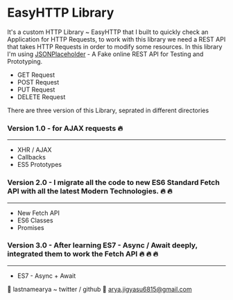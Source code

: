 # EasyHTTP Library
It's a custom HTTP Library ~ EasyHTTP that I built to quickly check an Application for HTTP Requests, to work with this library we need a REST API that takes HTTP Requests in 
order to modify some resources. In this library I'm using [JSONPlaceholder](https://jsonplaceholder.typicode.com/) - A Fake online REST API for Testing and Prototyping. 
- GET Request
- POST Request
- PUT Request
- DELETE Request

There are three version of this Library, seprated in different directories

### Version 1.0 - for AJAX requests  :fire:
- - - - 
- XHR / AJAX
- Callbacks
- ES5 Prototypes


### Version 2.0 - I migrate all the code to new ES6 Standard Fetch API with all the latest Modern Technologies.  :fire:  :fire:
- - - - 
- New Fetch API
- ES6 Classes
- Promises

### Version 3.0 - After learning ES7 - Async / Await deeply, integrated them to work the Fetch API  :fire:  :fire:  :fire:
- - - - 
- ES7 - Async + Await
 




:tada: lastnamearya ~ twitter / github
:email: arya.jigyasu6815@gmail.com

